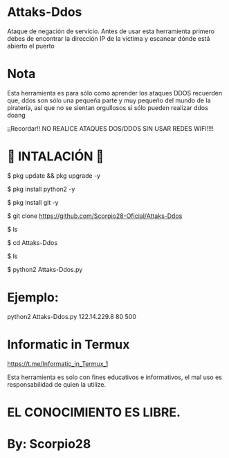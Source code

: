 # Attaks-Ddos

Ataque de negación de servicio. Antes de usar esta herramienta primero debes de encontrar la dirección IP de la víctima y escanear dónde está abierto el puerto

# Nota

Esta herramienta es para sólo como aprender los ataques DDOS recuerden que, ddos son sólo una pequeña parte y muy pequeño del mundo de la piratería, así que no se sientan orgullosos si sólo pueden realizar ddos doang

¡¡Recordar!! NO REALICE ATAQUES DOS/DDOS SIN USAR REDES WIFI!!!!

# 🦂 INTALACIÓN 🦂

$ pkg update && pkg upgrade -y

$ pkg install python2 -y

$ pkg install git -y

$ git clone https://github.com/Scorpio28-Oficial/Attaks-Ddos

$ ls

$ cd Attaks-Ddos

$ ls

$ python2 Attaks-Ddos.py <ip> <port> <packet>

# Ejemplo:

python2 Attaks-Ddos.py 122.14.229.8 80 500

# Informatic in Termux

https://t.me/Informatic_in_Termux_1

Esta herramienta es solo con fines educativos e informativos, el mal uso es responsabilidad de quien la utilize.

# EL CONOCIMIENTO ES LIBRE.

# By: Scorpio28
